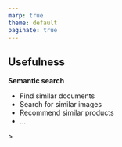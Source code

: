 ```yaml
---
marp: true
theme: default
paginate: true
---
```

## Usefulness

**Semantic search**
- Find similar documents
- Search for similar images 
- Recommend similar products
- ...


<!--
mathematical representation of the semantic meaning of a text
-->>
